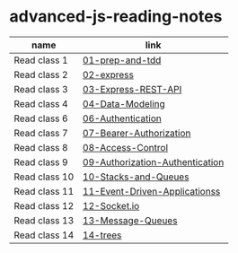# advanced-js-reading-notes


name | link
------------ | ------------
Read class 1 | [01-prep-and-tdd](https://leenahmad.github.io/advanced-js-reading-notes/01-prep-and-tdd)
Read class 2 | [02-express](https://leenahmad.github.io/advanced-js-reading-notes/02-express)
Read class 3 | [03-Express-REST-API](https://leenahmad.github.io/advanced-js-reading-notes/03-Express-REST-API)
Read class 4 | [04-Data-Modeling](https://leenahmad.github.io/advanced-js-reading-notes/04-Data-Modeling)
Read class 6 | [06-Authentication](https://leenahmad.github.io/advanced-js-reading-notes/06-Authentication)
Read class 7 | [07-Bearer-Authorization](https://leenahmad.github.io/advanced-js-reading-notes/07-Bearer-Authorization)
Read class 8 | [08-Access-Control](https://leenahmad.github.io/advanced-js-reading-notes/08-Access-Control)
Read class 9 | [09-Authorization-Authentication](https://leenahmad.github.io/advanced-js-reading-notes/09-Authorization-Authentication)
Read class 10| [10-Stacks-and-Queues](https://leenahmad.github.io/advanced-js-reading-notes/10-Stacks-and-Queues)
Read class 11| [11-Event-Driven-Applicationss](https://leenahmad.github.io/advanced-js-reading-notes/11-Event-Driven-Applications)
Read class 12| [12-Socket.io](https://leenahmad.github.io/advanced-js-reading-notes/12-Socket-io)
Read class 13| [13-Message-Queues](https://leenahmad.github.io/advanced-js-reading-notes/13-Message-Queues)
Read class 14| [14-trees](https://leenahmad.github.io/advanced-js-reading-notes/14-trees)
